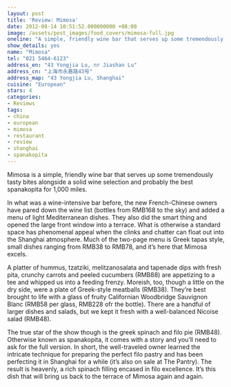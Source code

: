 ```yaml
---
layout: post
title: 'Review: Mimosa'
date: 2012-08-14 10:51:52.000000000 +08:00
image: /assets/post_images/food_covers/mimosa-full.jpg
oneline: "A simple, friendly wine bar that serves up some tremendously tasty bites"
show_details: yes
name: "Mimosa"
tel: "021 5464-6123"
address_en: "43 Yongjia Lu, nr Jiashan Lu"
address_cn: "上海市永嘉路43号"
address_map: "43 Yongjia Lu, Shanghai"
cuisine: "European"
stars: 4
categories:
- Reviews
tags:
- china
- european
- mimosa
- restaurant
- review
- shanghai
- spanakopita
---
```

Mimosa is a simple, friendly wine bar that serves up some tremendously tasty bites alongside a solid wine selection and probably the best spanakopita for 1,000 miles.

In what was a wine-intensive bar before, the new French-Chinese owners have pared down the wine list (bottles from RMB168 to the sky) and added a menu of light Mediterranean dishes. They also did the smart thing and opened the large front window into a terrace. What is otherwise a standard space has phenomenal appeal when the clinks and chatter can float out into the Shanghai atmosphere. Much of the two-page menu is Greek tapas style, small dishes ranging from RMB38 to RMB78, and it’s here that Mimosa excels.

A platter of hummus, tzatziki, melitzanosalata and tapenade dips with fresh pita, crunchy carrots and peeled cucumbers (RMB88) are appetizing to a tee and whipped us into a feeding frenzy. Moreish, too, though a little on the dry side, were a plate of Greek-style meatballs (RMB38). They’re best brought to life with a glass of fruity Californian Woodbridge Sauvignon Blanc (RMB58 per glass, RMB228 ofr the bottle). There are a handful of larger dishes and salads, but we kept it fresh with a well-balanced Nicoise salad (RMB48).

The true star of the show though is the greek spinach and filo pie (RMB48). Otherwise known as spanakopita, it comes with a story and you’ll need to ask for the full version. In short, the well-traveled owner learned the intricate technique for preparing the perfect filo pastry and has been perfecting it in Shanghai for a while (it’s also on sale at The Pantry). The result is heavenly, a rich spinach filling encased in filo excellence. It’s this dish that will bring us back to the terrace of Mimosa again and again.
